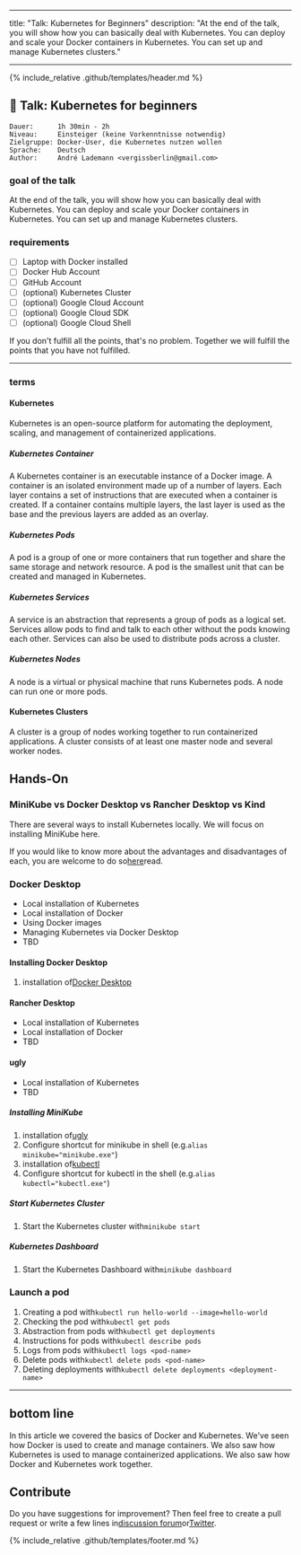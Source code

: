 * * *

title: "Talk: Kubernetes for Beginners"
description: "At the end of the talk, you will show how you can basically deal with Kubernetes. You can deploy and scale your Docker containers in Kubernetes. You can set up and manage Kubernetes clusters."

* * *

{% include_relative .github/templates/header.md %}

## 💬 Talk: Kubernetes for beginners

```text
Dauer:      1h 30min - 2h
Niveau:     Einsteiger (keine Vorkenntnisse notwendig)
Zielgruppe: Docker-User, die Kubernetes nutzen wollen
Sprache:    Deutsch
Author:     André Lademann <vergissberlin@gmail.com>
```

### goal of the talk

At the end of the talk, you will show how you can basically deal with Kubernetes. You can deploy and scale your Docker containers in Kubernetes. You can set up and manage Kubernetes clusters.

### requirements

-   [ ] Laptop with Docker installed
-   [ ] Docker Hub Account
-   [ ] GitHub Account
-   [ ] (optional) Kubernetes Cluster
-   [ ] (optional) Google Cloud Account
-   [ ] (optional) Google Cloud SDK
-   [ ] (optional) Google Cloud Shell

If you don't fulfill all the points, that's no problem. Together we will fulfill the points that you have not fulfilled.

* * *

### terms

#### Kubernetes

Kubernetes is an open-source platform for automating the deployment, scaling, and management of containerized applications.

##### Kubernetes Container

A Kubernetes container is an executable instance of a Docker image. A container is an isolated environment made up of a number of layers. Each layer contains a set of instructions that are executed when a container is created. If a container contains multiple layers, the last layer is used as the base and the previous layers are added as an overlay.

##### Kubernetes Pods

A pod is a group of one or more containers that run together and share the same storage and network resource. A pod is the smallest unit that can be created and managed in Kubernetes.

##### Kubernetes Services

A service is an abstraction that represents a group of pods as a logical set. Services allow pods to find and talk to each other without the pods knowing each other. Services can also be used to distribute pods across a cluster.

##### Kubernetes Nodes

A node is a virtual or physical machine that runs Kubernetes pods. A node can run one or more pods.

#### Kubernetes Clusters

A cluster is a group of nodes working together to run containerized applications. A cluster consists of at least one master node and several worker nodes.

## Hands-On

### MiniKube vs Docker Desktop vs Rancher Desktop vs Kind

There are several ways to install Kubernetes locally. We will focus on installing MiniKube here.

If you would like to know more about the advantages and disadvantages of each, you are welcome to do so[here](https://itnext.io/goodbye-docker-desktop-hello-minikube-3649f2a1c469)read.

### Docker Desktop

-   Local installation of Kubernetes
-   Local installation of Docker
-   Using Docker images
-   Managing Kubernetes via Docker Desktop
-   TBD

#### Installing Docker Desktop

1.  installation of[Docker Desktop](https://www.docker.com/products/docker-desktop)

#### Rancher Desktop

-   Local installation of Kubernetes
-   Local installation of Docker
-   TBD

#### ugly

-   Local installation of Kubernetes
-   TBD

##### Installing MiniKube

1.  installation of[ugly](https://minikube.sigs.k8s.io/docs/start/)
2.  Configure shortcut for minikube in shell (e.g.`alias minikube="minikube.exe"`)
3.  installation of[kubectl](https://kubernetes.io/docs/tasks/tools/install-kubectl/)
4.  Configure shortcut for kubectl in the shell (e.g.`alias kubectl="kubectl.exe"`)

##### Start Kubernetes Cluster

1.  Start the Kubernetes cluster with`minikube start`

##### Kubernetes Dashboard

1.  Start the Kubernetes Dashboard with`minikube dashboard`

### Launch a pod

1.  Creating a pod with`kubectl run hello-world --image=hello-world`
2.  Checking the pod with`kubectl get pods`
3.  Abstraction from pods with`kubectl get deployments`
4.  Instructions for pods with`kubectl describe pods`
5.  Logs from pods with`kubectl logs <pod-name>`
6.  Delete pods with`kubectl delete pods <pod-name>`
7.  Deleting deployments with`kubectl delete deployments <deployment-name>`

* * *

## bottom line

In this article we covered the basics of Docker and Kubernetes. We've seen how Docker is used to create and manage containers. We also saw how Kubernetes is used to manage containerized applications. We also saw how Docker and Kubernetes work together.

## Contribute

Do you have suggestions for improvement? Then feel free to create a pull request or write a few lines in[discussion forum](https://github.com/vergissberlin/talk-docker/discussions)or[Twitter](https://twitter.com/vergissberlin).

{% include_relative .github/templates/footer.md %}
